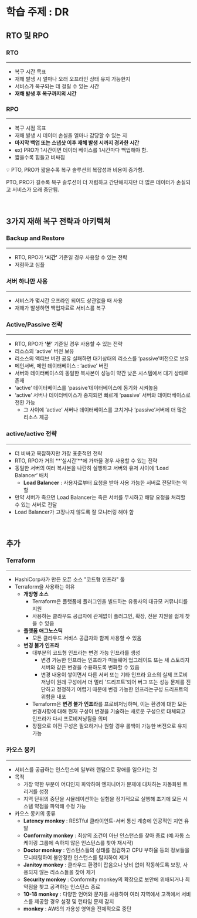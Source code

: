 # 학습 주제 : DR

## RTO 및 RPO

### RTO

---

- 복구 시간 목표
- 재해 발생 시 얼마나 오래 오프라인 상태 유지 가능한지
- 서비스가 복구되는 데 걸릴 수 있는 시간
- **재해 발생 후 복구까지의 시간**

### RPO

---

- 복구 시점 목표
- 재해 발생 시 데이터 손실을 얼마나 감당할 수 있는 지
- **마지막 백업 또는 스냅샷 이후 재해 발생 시까지 경과한 시간**
- ex) PRO가 1시간이면 데이터 베이스를 1시간마다 백업해야 함.
- 짧을수록 힘들고 비싸짐

<aside>
💡 PTO, PRO가 짧을수록 복구 솔루션의 복잡성과 비용이 증가함.

PTO, PRO가 길수록 복구 솔루션이 더 저렴하고 간단해지지만 더 많은 데이터가 손실되고 서비스가 오래 중단됨.

</aside>      

<br/>

## 3가지 재해 복구 전략과 아키텍쳐

### Backup and Restore

---

- RTO, RPO가 **‘시간’** 기준일 경우 사용할 수 있는 전략
- 저렴하고 심플

### 서버 하나만 사용

---

- 서비스가 몇시간 오프라인 되어도 상관없을 때 사용
- 재해가 발생하면 백업자료로 서비스를 복구

### Active/Passive 전략

---

- RTO, RPO가 **‘분’** 기준일 경우 사용할 수 있는 전략
- 리소스의 ‘active’ 버전 보유
- 리소스의 액티브 버전 공유 실패하면 대기상태의 리소스를 ‘passive’버전으로 보유
- 메인서버, 메인 데이터베이스 : ‘active’ 버전
- 서버와 데이터베이스의 동일한 복사본이 성능이 약간 낮은 시스템에서 대기 상태로 존재
- ‘active’ 데이터베이스를 ‘passive’데이터베이스에 동기화 시켜놓음
- ‘active’ 서버나 데이터베이스가 중지되면 빠르게 ‘passive’ 서버와 데이터베이스로 전환 가능
    - 그 사이에 ‘active’ 서버나 데이터베이스를 고치거나 ‘passive’서버에 더 많은 리소스 제공

### active/active 전략

---

- 더 비싸고 복잡하지만 가장 표준적인 전략
- RTO, RPO가 거의 **‘실시간’**에 가까울 경우 사용할 수 있는 전략
- 동일한 서버의 여러 복사본을 나란히 실행하고 서버와 유저 사이에 ‘Load Balancer’ 배치
    - **Load Balancer** : 사용자로부터 요청을 받아 사용 가능한 서버로 전달하는 역할
- 만약 서버가 죽으면  Load Balancer는 죽은 서버를 무시하고 해당 요청을 처리할 수 있는 서버로 전달
- Load Balancer가 고장나지 않도록 잘 모니터링 해야 함       

 <br/>     

## 추가

### Terraform

---

- HashiCorp사가 만든 오픈 소스 "코드형 인프라" 툴
- Terraform을 사용하는 이유
    - **개방형 소스**
        - Terraform은 플랫폼에 플러그인을 빌드하는 유통사의 대규모 커뮤니티를 지원
        - 사용하는 클라우드 공급자에 관계없이 플러그인, 확장, 전문 지원을 쉽게 찾을 수 있음
    - **플랫폼 애그노스틱**
        - 모든 클라우드 서비스 공급자와 함께 사용할 수 있음
    - **변경 불가 인프라**
        - 대부분의 코드형 인프라는 변경 가능 인프라를 생성
            - 변경 가능한 인프라는 인프라가 미들웨어 업그레이드 또는 새 스토리지 서버와 같은 변경을 수용하도록 변화할 수 있음
            - 변경 내용이 쌓이면서 다른 서버 또는 기타 인프라 요소의 실제 프로비저닝이 원래 구성에서 더 멀리 '드리프트'되어 버그 또는 성능 문제를 진단하고 정정하기 어렵기 때문에 변경 가능한 인프라는구성 드리프트의 위험을 내포
        - Terraform은 **변경 불가 인프라**를 프로비저닝하며, 이는 환경에 대한 모든 변경사항에 대해 현재 구성이 변경을 기술하는 새로운 구성으로 대체되고 인프라가 다시 프로비저닝됨을 의미
        - 장점으로 이전 구성은 필요하거나 원할 경우 롤백이 가능한 버전으로 유지 가능

### 카오스 몽키

---

- 서비스를 공급하는 인스턴스에 일부러 랜덤으로 장애를 일으키는 것
- 목적
    - 가장 약한 부분이 어디인지 파악하여 엔지니어가 문제에 대처하는 자동화된 트리거를 성정
    - 지역 단위의 중단을 시뮬레이션하는 실험을 정기적으로 실행해 조기에 모든 시스템 약점을 파악해 수정 가능
- 카오스 몽키의 종류
    - **Latency monkey** : RESTful 클라이언트-서버 통신 계층에 인공적인 지연 유발
    - **Conformity monkey** : 최상의 조건이 아닌 인스턴스를 찾아 종료 (예:자동 스케이링 그룹에 속하지 않은 인스턴스를 찾아 재시작)
    - **Doctor monkey** : 인스턴스들의 상태를 점검하고 CPU 부하율 등의 정보들을 모니터링하여 불안정한 인스턴스를 탐지하여 제거
    - **Janitoy monkey** : 클라우드 환경이 잡음으나 낭비 없이 작동하도록 보장, 사용되지 않는 리소스들을 찾아 제거
    - **Security monkey** : Conformity monkey의 확장으로 보안에 위배되거나 최약점을 찾고 공격하는 인스턴스 종료
    - **10-18 monkey** : 다양한 언어와 문자를 사용하여 여러 지역에서 고객에서 서비스를 제공할 경우 설정 및 런타임 문제 감지
    - **monkey** : AWS의 가용성 영역을 전체적으로 중단
